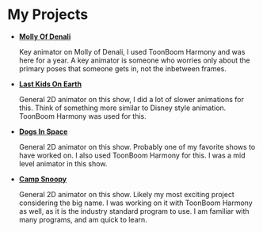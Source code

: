 # My Projects

- [**Molly Of Denali**](https://pbskids.org/molly/)

  Key animator on Molly of Denali, I used ToonBoom Harmony and was here for a year. A key animator is someone who worries only about the primary poses that someone gets in, not the inbetween frames.

- [**Last Kids On Earth**](https://www.netflix.com/ca/title/80219119)

  General 2D animator on this show, I did a lot of slower animations for this. Think of something more similar to Disney style animation. ToonBoom Harmony was used for this.

- [**Dogs In Space**](https://www.netflix.com/ca/title/81017193)

  General 2D animator on this show. Probably one of my favorite shows to have worked on. I also used ToonBoom Harmony for this. I was a mid level animator in this show.

- [**Camp Snoopy**](https://tv.apple.com/us/show/camp-snoopy/umc.cmc.4erhnrmkf9vgeojl3uryxsc0j)

  General 2D animator on this show. Likely my most exciting project considering the big name. I was working on it with ToonBoom Harmony as well, as it is the industry standard program to use. I am familiar with many programs, and am quick to learn.

